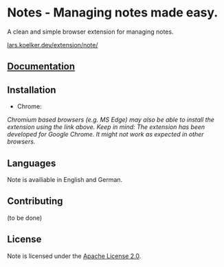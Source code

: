 # Notes - Managing notes made easy.
A clean and simple browser extension for managing notes.

[lars.koelker.dev/extension/note/](https://lars.koelker.dev/extension/note/)

## [Documentation](https://lars.koelker.dev/extension/note/documentation.php)

## Installation
 - Chrome: 

 *Chromium based browsers (e.g. MS Edge) may also be able to install the extension using the link above. Keep in mind: The extension has been developed for Google Chrome. It might not work as expected in other browsers.*

## Languages
Note is availiable in English and German.

## Contributing
(to be done)

## License
Note is licensed under the [Apache License 2.0](LICENSE).
